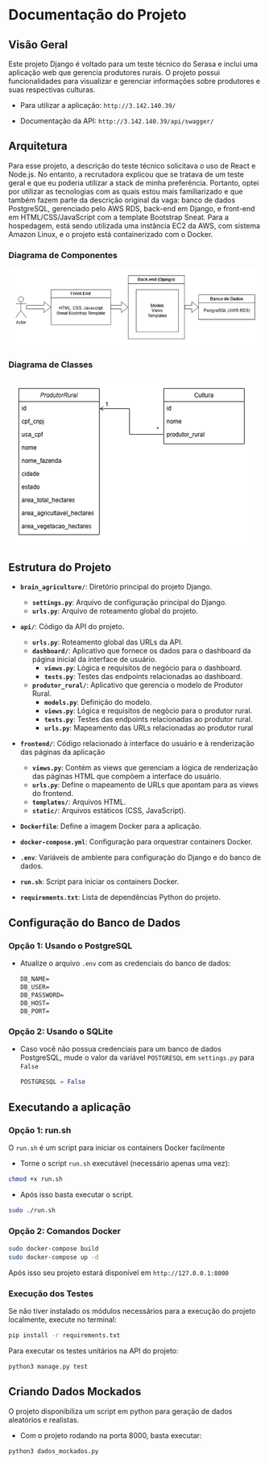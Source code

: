 # Documentação do Projeto

## Visão Geral

Este projeto Django é voltado para um teste técnico do Serasa e inclui uma aplicação web que gerencia produtores rurais. O projeto possui funcionalidades para visualizar e gerenciar informações sobre produtores e suas respectivas culturas.

- Para utilizar a aplicação: `http://3.142.140.39/`

- Documentação da API: `http://3.142.140.39/api/swagger/`

## Arquitetura

Para esse projeto, a descrição do teste técnico solicitava o uso de React e Node.js. No entanto, a recrutadora explicou que se tratava de um teste geral e que eu poderia utilizar a stack de minha preferência. Portanto, optei por utilizar as tecnologias com as quais estou mais familiarizado e que também fazem parte da descrição original da vaga: banco de dados PostgreSQL, gerenciado pelo AWS RDS, back-end em Django, e front-end em HTML/CSS/JavaScript com a template Bootstrap Sneat. Para a hospedagem, está sendo utilizada uma instância EC2 da AWS, com sistema Amazon Linux, e o projeto está containerizado com o Docker.

### Diagrama de Componentes

![Diagrama de Componentes](imagens_doc/diagrama_componentes.png)

### Diagrama de Classes

![Diagrama de Classes](imagens_doc/diagrama_classes.png)

## Estrutura do Projeto

- **`brain_agriculture/`**: Diretório principal do projeto Django.
  - **`settings.py`**: Arquivo de configuração principal do Django.
  - **`urls.py`**: Arquivo de roteamento global do projeto.
- **`api/`**: Código da API do projeto.
  - **`urls.py`**: Roteamento global das URLs da API.
  - **`dashboard/`**: Aplicativo que fornece os dados para o dashboard da página inicial da interface de usuário.
    - **`views.py`**: Lógica e requisitos de negócio para o dashboard.
    - **`tests.py`**: Testes das endpoints relacionadas ao dashboard.
  - **`produtor_rural/`**: Aplicativo que gerencia o modelo de Produtor Rural.
    - **`models.py`**: Definição do modelo.
    - **`views.py`**: Lógica e requisitos de negócio para o produtor rural.
    - **`tests.py`**: Testes das endpoints relacionadas ao produtor rural.
    - **`urls.py`**: Mapeamento das URLs relacionadas ao produtor rural
- **`frontend/`**: Código relacionado à interface do usuário e à renderização das páginas da aplicação
  - **`views.py`**: Contém as views que gerenciam a lógica de renderização das páginas HTML que compõem a interface do usuário.
  - **`urls.py`**: Define o mapeamento de URLs que apontam para as views do frontend.
  - **`templates/`**: Arquivos HTML.
  - **`static/`**: Arquivos estáticos (CSS, JavaScript).
  
- **`Dockerfile`**: Define a imagem Docker para a aplicação.
- **`docker-compose.yml`**: Configuração para orquestrar containers Docker.
- **`.env`**: Variáveis de ambiente para configuração do Django e do banco de dados.
- **`run.sh`**: Script para iniciar os containers Docker.
- **`requirements.txt`**: Lista de dependências Python do projeto.

## Configuração do Banco de Dados

### **Opção 1: Usando o PostgreSQL**
   - Atualize o arquivo `.env` com as credenciais do banco de dados:

     ```
     DB_NAME=
     DB_USER=
     DB_PASSWORD=
     DB_HOST=
     DB_PORT=
     ```

### **Opção 2: Usando o SQLite**
   - Caso você não possua credenciais para um banco de dados PostgreSQL, mude o valor da variável `POSTGRESQL` em `settings.py` para `False`

     ```python
     POSTGRESQL = False
     ```

## Executando a aplicação

### Opção 1: run.sh

O `run.sh` é um script para iniciar os containers Docker facilmente

- Torne o script `run.sh` executável (necessário apenas uma vez):

```bash
chmod +x run.sh
```

- Após isso basta executar o script.

```bash
sudo ./run.sh
```

### Opção 2: Comandos Docker

```bash
sudo docker-compose build
sudo docker-compose up -d
```

Após isso seu projeto estará disponível em `http://127.0.0.1:8000`


### Execução dos Testes

Se não tiver instalado os módulos necessários para a execução do projeto localmente, execute no terminal:

```bash
pip install -r requirements.txt
```


Para executar os testes unitários na API do projeto:

```bash
python3 manage.py test
```

## Criando Dados Mockados

O projeto disponibiliza um script em python para geração de dados aleatórios e realistas.

- Com o projeto rodando na porta 8000, basta executar:

```bash
python3 dados_mockados.py
```